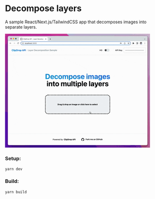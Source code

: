 # Decompose layers

A sample React/Next.js/TailwindCSS app that decomposes images into separate layers.

![decompose-layers](../../docs/decompose-web.gif)

### Setup:

```
yarn dev
```

### Build:

```
yarn build
```

